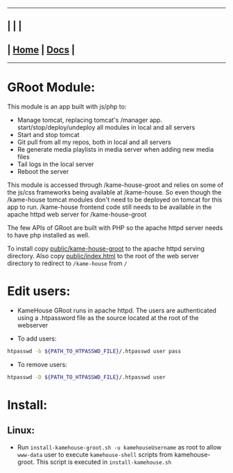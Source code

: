 ---------------------------------------------------------------
| | |
---------------------------------------------------------------
| [Home](/README.md) | [Docs](/docs/README.md) |
---------------------------------------------------------------

*********************

# GRoot Module:

This module is an app built with js/php to:

* Manage tomcat, replacing tomcat's /manager app. start/stop/deploy/undeploy all modules in local and all servers
* Start and stop tomcat
* Git pull from all my repos, both in local and all servers
* Re generate media playlists in media server when adding new media files
* Tail logs in the local server
* Reboot the server

This module is accessed through /kame-house-groot and relies on some of the js/css frameworks being available at /kame-house. So even though the /kame-house tomcat modules don't need to be deployed on tomcat for this app to run. /kame-house frontend code still needs to be available in the apache httpd web server for /kame-house-groot

The few APIs of GRoot are built with PHP so the apache httpd server needs to have php installed as well.

To install copy [public/kame-house-groot](public/kame-house-groot) to the apache httpd serving directory. 
Also copy [public/index.html](public/index.html) to the root of the web server directory to redirect to `/kame-house` from `/`

# Edit users:

- KameHouse GRoot runs in apache httpd. The users are authenticated using a .htpassword file as the source located at the root of the webserver

- To add users:
```sh
htpasswd -b ${PATH_TO_HTPASSWD_FILE}/.htpasswd user pass
```

- To remove users:
```sh
htpasswd -D ${PATH_TO_HTPASSWD_FILE}/.htpasswd user
```

# Install:

## Linux:

- Run `install-kamehouse-groot.sh -u kamehouseUsername` as root to allow `www-data` user to execute `kamehouse-shell` scripts from kamehouse-groot. This script is executed in `install-kamehouse.sh`
